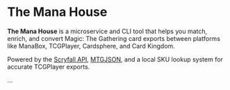 # The Mana House

**The Mana House** is a microservice and CLI tool that helps you match, enrich, and convert Magic: The Gathering card exports between platforms like ManaBox, TCGPlayer, Cardsphere, and Card Kingdom.

Powered by the [Scryfall API](https://scryfall.com/docs/api), [MTGJSON](https://mtgjson.com/), and a local SKU lookup system for accurate TCGPlayer exports.

...

